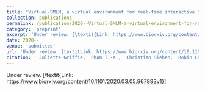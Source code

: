 ```yaml
---
title: "Virtual-SMLM, a virtual environment for real-time interactive SMLM acquisition"
collection: publications
permalink: /publication/2020--Virtual-SMLM-a-virtual-environment-for-real-time-interactive-SMLM-acquisition
category: 'preprint'
excerpt: 'Under review. [\textit{Link: https://www.biorxiv.org/content/10.1101/2020.03.05.967893v1}]'
date: 2020--
venue: 'submitted'
url: 'Under review. [textitLink: https://www.biorxiv.org/content/10.1101/2020.03.05.967893v1]'
citation: ' Juliette Griffie,  Pham T.-a.,  Christian Sieben,  Robin Lang,  Volkan Cevher,  Seamus Holden,  Michael Unser,  Suliana Manley,  Daniel Sage, &quot;Virtual-SMLM, a virtual environment for real-time interactive SMLM acquisition.&quot; <i>Under review. [textitLink: https://www.biorxiv.org/content/10.1101/2020.03.05.967893v1]</i> 2020.'
---
```

Under review. [\textit{Link: https://www.biorxiv.org/content/10.1101/2020.03.05.967893v1}]
